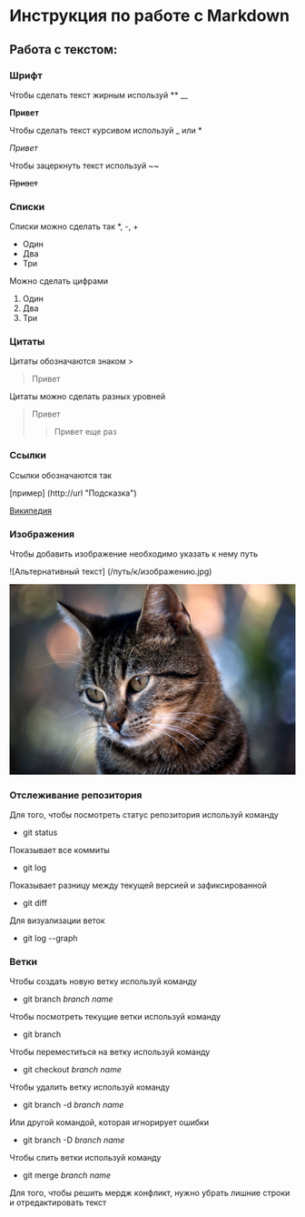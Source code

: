 # Инструкция по работе с Markdown

## Работа с текстом: 

### Шрифт 

Чтобы сделать текст жирным используй ** __

**Привет**

Чтобы сделать текст курсивом используй _ или *

_Привет_

Чтобы зацеркнуть текст используй ~~

~~Привет~~

### Списки  

Списки можно сделать так *, -, +
* Один
* Два
* Три

Можно сделать цифрами
1. Один
2. Два
3. Три



### Цитаты

Цитаты обозначаются знаком >

>Привет

Цитаты можно сделать разных уровней

>Привет
>>Привет еще раз

### Ссылки

Ссылки обозначаются так

 [пример] (http://url "Подсказка")

 [Википедия](https://ru.wikipedia.org/wiki/Заглавная_страница)

### Изображения 

Чтобы добавить изображение необходимо указать к нему путь

![Альтернативный текст] (/путь/к/изображению.jpg)

![Кот](2536c1b23b4b452054ca80c415436388.jpeg)

### Отслеживание репозитория

Для того, чтобы посмотреть статус репозитория используй команду 
* git status

Показывает все коммиты
* git log

Показывает разницу между текущей версией и зафиксированной
* git diff


Для визуализации веток 
* git log --graph
### Ветки 

Чтобы создать новую ветку используй команду

* git branch _branch name_

Чтобы посмотреть текущие ветки используй команду

* git branch 

Чтобы переместиться на ветку используй команду

* git checkout _branch name_

Чтобы удалить ветку используй команду 
* git branch -d _branch name_

Или другой командой, которая игнорирует ошибки
* git branch -D _branch name_

Чтобы слить ветки используй команду
* git merge _branch name_

Для того, чтобы решить мердж конфликт, нужно убрать лишние строки и отредактировать текст
